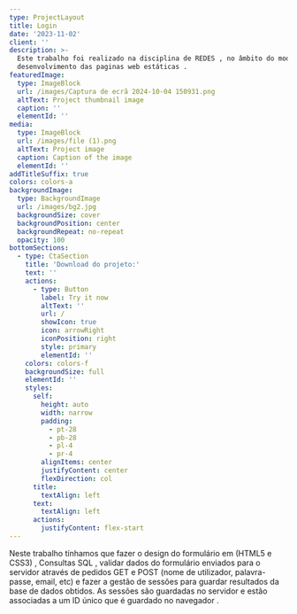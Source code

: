 ```yaml
---
type: ProjectLayout
title: Login
date: '2023-11-02'
client: ''
description: >-
  Este trabalho foi realizado na disciplina de REDES , no âmbito do modulo 4 ,
  desenvolvimento das paginas web estáticas .
featuredImage:
  type: ImageBlock
  url: /images/Captura de ecrã 2024-10-04 150931.png
  altText: Project thumbnail image
  caption: ''
  elementId: ''
media:
  type: ImageBlock
  url: /images/file (1).png
  altText: Project image
  caption: Caption of the image
  elementId: ''
addTitleSuffix: true
colors: colors-a
backgroundImage:
  type: BackgroundImage
  url: /images/bg2.jpg
  backgroundSize: cover
  backgroundPosition: center
  backgroundRepeat: no-repeat
  opacity: 100
bottomSections:
  - type: CtaSection
    title: 'Download do projeto:'
    text: ''
    actions:
      - type: Button
        label: Try it now
        altText: ''
        url: /
        showIcon: true
        icon: arrowRight
        iconPosition: right
        style: primary
        elementId: ''
    colors: colors-f
    backgroundSize: full
    elementId: ''
    styles:
      self:
        height: auto
        width: narrow
        padding:
          - pt-28
          - pb-28
          - pl-4
          - pr-4
        alignItems: center
        justifyContent: center
        flexDirection: col
      title:
        textAlign: left
      text:
        textAlign: left
      actions:
        justifyContent: flex-start
---
```

Neste trabalho tínhamos que fazer o design do formulário em (HTML5 e CSS3) , Consultas SQL , validar dados do formulário enviados para o servidor através de pedidos GET e POST (nome de utilizador, palavra-passe, email, etc) e fazer a  gestão de sessões para guardar resultados da base de dados obtidos. As sessões são guardadas no servidor e estão associadas a um ID único que é guardado no navegador .
